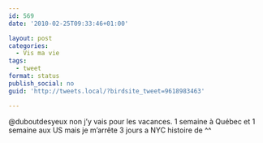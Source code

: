 ```yaml
---
id: 569
date: '2010-02-25T09:33:46+01:00'

layout: post
categories:
  - Vis ma vie
tags:
  - tweet
format: status
publish_social: no
guid: 'http://tweets.local/?birdsite_tweet=9618983463'

---
```


@duboutdesyeux non j’y vais pour les vacances. 1 semaine à Québec et 1 semaine aux US mais je m’arrête 3 jours a NYC histoire de ^^